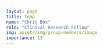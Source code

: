 ```yaml
---
layout: page
title: temp
name: "Chris Box"
role: "Clinical Research Fellow"
img: assets/img/group-members/image
importance: 13
---
```



